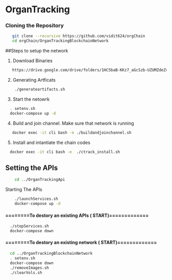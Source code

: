 # OrganTracking

### Cloning the Repository
```sh
   git clone --recursive https://github.com/vidit624/orgChain
   cd orgChain/OrganTrackingBlockchainNetwork
```
##Steps to setup the network

1. Download Binaries
```sh
   https://drive.google.com/drive/folders/1HC5baB-KKz7_aGcSzb-UZUMZdeZvS1TA?usp=sharing
```
2. Generating Artficats
```sh
	./generateartifacts.sh
```
3. Start the netowrk  

```sh
  . setenv.sh 
  docker-compose up -d 
```

4. Build and join channel. Make sure that network is running 

```sh
   docker exec -it cli bash -e ./buildandjoinchannel.sh 
```

5. Install and intantiate the chain codes 
  
```sh
  docker exec -it cli bash -e  ./ctrack_install.sh
```

## Setting the APIs

```sh
	cd ../OrganTrackingApi
```

Starting The APIs

```sh
	./launchServices.sh
	docker-compose up -d
```

#### ========To destory  an existing APIs ( START)============= 
```sh
  ./stopServices.sh 
  docker-compose down 
```

#### ========To destory  an existing network ( START)============= 
```sh
  cd ../OrganTrackingBlockchainNetwork
  . setenv.sh 
  docker-compose down 
  ./removeImages.sh
  ./clearVols.sh
```